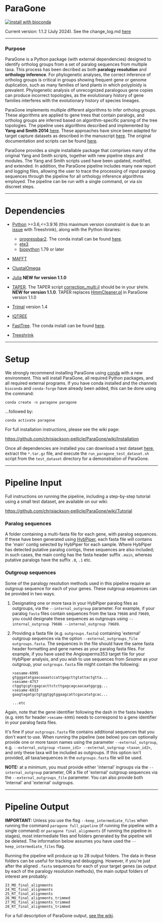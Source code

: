 # ParaGone
[![install with bioconda](https://img.shields.io/badge/install%20with-bioconda-brightgreen.svg?style=flat)](http://bioconda.github.io/recipes/paragone/README.html)

Current version: 1.1.2 (July 2024). See the change_log.md [here](https://github.com/chrisjackson-pellicle/ParaGone/blob/main/change_log.md)

-----

### Purpose

ParaGone is a Python package (with external dependencies) designed to identify ortholog groups from a set of paralog sequences from multiple taxa. This process has been decribed as both **paralogy resolution** and **orthology inference**. For phylogenetic analyses, the correct inference of ortholog groups is critical in groups showing frequent gene or genome duplication, such as many families of land plants in which polyploidy is prevalent. Phylogenetic analysis of unrecognized paralogous gene copies can produce incorrect topologies, as the evolutionary history of gene families interferes with the evolutionary history of species lineages. 

ParaGone implements multiple different algorithms to infer ortholog groups. These algorithms are applied to gene trees that contain paralogs, and ortholog groups are inferred based on algorithm-specific parsing of the tree topologies. The pipeline uses algorithms described and implemented by **Yang and Smith 2014** [here][1]. These approaches have since been adapted for target capture datasets as described in the manuscript [here][2]. The original documentation and scripts can be found [here][3]. 

ParaGone provides a single installable package that comprises many of the original Yang and Smith scripts, together with new pipeline steps and modules. The Yang and Smith scripts used have been updated, modified, and extended. In addition, the ParaGone pipeline includes many new report and logging files, allowing the user to trace the processing of input paralog sequences through the pipeline for all orthology inference algorithms employed. The pipeline can be run with a single command, or via six discreet steps. 


---

# Dependencies
* [Python](https://www.python.org/downloads/) >=3.6,<=3.9.16 (this maximum version constraint is due to an [issue](https://github.com/uym2/TreeShrink/issues/33) with Treeshrink), along with the Python libraries:
    * [progressbar2](https://github.com/WoLpH/python-progressbar). The conda install can be found [here](https://anaconda.org/conda-forge/progressbar2).
    * [ete3](http://etetoolkit.org/)
    * [biopython](http://biopython.org/wiki/Main_Page) 1.79 or later
    
* [MAFFT](https://mafft.cbrc.jp/alignment/software/)
* [ClustalOmega](https://www.ebi.ac.uk/seqdb/confluence/display/JDSAT/Clustal+Omega+Help+and+Documentation) 
* [Julia](https://julialang.org/downloads/)  **NEW for version 1.1.0**
* [TAPER](https://github.com/chaoszhang/TAPER). The TAPER script [correction_multi.jl](https://github.com/chaoszhang/TAPER/blob/master/correction_multi.jl) should be in your `$PATH`. **NEW for version 1.1.0**. TAPER replaces [HmmCleaner.pl](https://metacpan.org/dist/Bio-MUST-Apps-HmmCleaner/view/bin/HmmCleaner.pl) in ParaGone version 1.1.0
* [Trimal](http://trimal.cgenomics.org/) version 1.4
* [IQTREE](http://www.iqtree.org/)
* [FastTree](http://www.microbesonline.org/fasttree/#OpenMP). The conda install can be found [here](link).
* [Treeshrink](https://github.com/uym2/TreeShrink)

---
# Setup

We strongly recommend installing ParaGone using [conda](https://docs.conda.io/en/latest/miniconda.html) with a new environment. This will install ParaGone, all required Python packages, and all required external programs. If you have conda installed and the channels `bioconda` and `conda-forge` have already been added, this can be done using the command:

```
conda create -n paragone paragone
`````

...followed by:

```
conda activate paragone
```

For full installation instructions, please see the wiki page:

https://github.com/chrisjackson-pellicle/ParaGone/wiki/Installation


Once all dependencies are installed you can download a test dataset [here](https://github.com/chrisjackson-pellicle/ParaGone/blob/main/test_dataset.tar.gz), extract the `*.tar.gz` file, and execute the `run_paragone_test_dataset.sh` script from the `test_dataset` directory for a demonstration of ParaGone.


----

# Pipeline Input

Full instructions on running the pipeline, including a step-by-step tutorial using a small test dataset, are available on our wiki:

https://github.com/chrisjackson-pellicle/ParaGone/wiki/Tutorial

### Paralog sequences

A folder containing a multi-fasta file for each gene, with paralog sequences. If these have been generated using [HybPiper](https://github.com/mossmatters/HybPiper/wiki/Paralogs), each fasta file will contains the 'main' contig selected by HybPiper for each sample. Where HybPiper has detected putative paralog contigs, these sequences are also included; in such cases, the main contig has the fasta header suffix `.main`, whereas putative paralogs have the suffix `.0`, `.1` etc.

### Outgroup sequences

Some of the paralogy resolution methods used in this pipeline require an outgroup sequence for each of your genes. These outgroup sequences can be provided in two ways.

1) Designating one or more taxa in your HybPiper paralog files as outgroups, via the `--internal_outgroup` parameter. For example, if your paralog `fasta` files contain sequences from the taxa `79686` and `79689`, you could designate these sequences as outgroups using `--internal_outgroup 79686 --internal_outgroup 79689`. 


2) Providing a fasta file (e.g. `outgroups.fasta`) containing 'external' outgroup sequences via the option `--external_outgroups_file outgroups.fasta`. The sequences in the file should have the same fasta header formatting and gene names as your paralog fasta files. For example, if you have used the Angiosperms353 target file for your HybPiper analysis, and you wish to use sequences from *Sesame* as your outgroup, your `outgroups.fasta` file might contain the following:

       >sesame-6995
       gtgggatatgaacaaaatccattgagcttgtattactgtta...
       >sesame-4757
       ctggtgcgtcgagcacttctcttgagcagcaacaatggcgg...
       >sesame-6933
       gaagtagatgctgtggtggtggaagcattcgacatatgcac...
    
       ...etc
    
Again, note that the gene identifier following the dash in the fasta headers (e.g. `6995` for header `>sesame-6995`) needs to correspond to a gene identifier in your paralog fasta files. 

It's fine if your `outgroups.fasta` file contains additional sequences that you don't want to use. When running the pipeline (see below) you can optionally provide one or more taxon names using the parameter `--external_outgroup`, e.g. `--external_outgroup <taxon_id1> --external_outgroup <taxon_id2>`, and only these taxa will be included as outgroups. If this option isn't provided, all taxa/sequences in the `outgroups.fasta` file will be used.

**NOTE:** at a minimum, you must provide either 'internal' ingroups via the `--internal_outgroup` parameter, OR a file of 'external' outgroup sequences via the `--external_outgroups_file` parameter. You can also provide both 'internal' and 'external' outgroups.

----

# Pipeline Output

**IMPORTANT:** Unless you use the flag `--keep_intermediate_files` when running the command `paragone full_pipeline` (if running the pipeline with a single command) or `paragone final_alignments` (if running the pipeline in stages), most intermediate files and folders generated by the pipeline will be deleted. The information below assumes you have used the `--keep_intermediate_files` flag.

Running the pipeline will produce up to 28 output folders. The data in these folders can be useful for tracking and debugging. However, if you're just after the aligned `.fasta` sequences for each of your target genes (as output by each of the paralogy resolution methods), the main output folders of interest are probably:

    23_MO_final_alignments
    24_MI_final_alignments
    25_RT_final_alignments
    26_MO_final_alignments_trimmed
    27_MI_final_alignments_trimmed
    28_RT_final_alignments_trimmed

For a full description of ParaGone output, [see the wiki](https://github.com/chrisjackson-pellicle/ParaGone/wiki/Results-and-output-files).


[1]: https://www.ncbi.nlm.nih.gov/pmc/articles/PMC4209138/ "Link to the Yang and Smith 2014 manuscript"
[2]: https://pubmed.ncbi.nlm.nih.gov/33978764/ "Link to Morales-Briones 2021 manuscript"
[3]: https://bitbucket.org/dfmoralesb/target_enrichment_orthology/src/master/ "Link to Yang and Smith Bitbucket"
